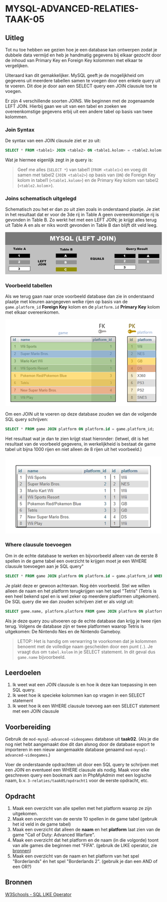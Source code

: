 # MYSQL-ADVANCED-RELATIES-TAAK-05

## Uitleg

Tot nu toe hebben we gezien hoe je een database kan ontwerpen zodat je dubbele data vermijd en heb je handmatig gegevens bij elkaar gezocht door de inhoud van Primary Key en Foreign Key kolommen met elkaar te vergelijken.

Uiteraard kan dit gemakkelijker. MySQL geeft je de mogelijkheid om gegevens uit meerdere tabellen samen te voegen door een enkele query uit te voeren. Dit doe je door aan een SELECT query een JOIN clausule toe te voegen.

Er zijn 4 verschillende soorten JOINS. We beginnen met de zogenaamde LEFT JOIN. Hierbij gaan we uit van een tabel en zoeken we overeenkomstige gegevens erbij uit een andere tabel op basis van twee kolommen.

### Join Syntax

De syntax van een JOIN clausule ziet er zo uit:

```SQL
SELECT * FROM <table1> JOIN <table2> ON <table1.kolom> = <table2.kolom>;
```
Wat je hiermee eigenlijk zegt in je query is:
> Geef me alles (`SELECT *`) van tabel1 (`FROM <table1>`) en voeg dit samen met tabel2 (`JOIN <table2>`) op basis van (`ON`) de Foreign Key kolom in tabel1 (`<table1.kolom>`) en de Primary Key kolom van tabel2 (`<table2.kolom`>).

### Joins schematisch uitgelegd

Schematisch zou het er dan zo uit zien zoals in onderstaand plaatje. Je ziet in het resultaat dat er voor de 3de rij in Table A geen overeenkomstige rij is gevonden in Table B. Zo werkt het met een LEFT JOIN; je krijgt alles terug uit Table A en als er niks wordt gevonden in Table B dan blijft dit veld leeg.

![](img/MySQL-LEFT-Join.jpg)

### Voorbeeld tabellen

Als we terug gaan naar onze voorbeeld database dan zie in onderstaand plaatje met kleuren aangegeven welke rijen op basis van de` game.platform_id` **Foreign Key** kolom en de `platform.id` **Primary Key** kolom met elkaar overeenkomen.

![](img/games-join.jpg)

Om een JOIN uit te voeren op deze database zouden we dan de volgende SQL query schrijven:
```sql
SELECT * FROM game JOIN platform ON platform.id = game.platform_id;
```

Het resultaat wat je dan te zien krijgt staat hieronder: (letwel, dit is het resultaat van de voorbeeld gegevens, in werkelijkheid is bestaat de game tabel uit bijna 1000 rijen en niet alleen de 8 rijen uit het voorbeeld.)

![](img/games-join-result.jpg)

### Where clausule toevoegen

Om in de echte database te werken en bijvoorbeeld alleen van de eerste 8 spellen in de game tabel een overzicht te krijgen moet je een WHERE clausule toevoegen aan je SQL query"

```sql
SELECT * FROM game JOIN platform ON platform.id = game.platform_id WHERE game.id < 9;
```
Je plakt deze er gewoon achteraan. Nog één voorbeeld. Stel we willen alleen de naam en het platform terugkrijgen van het spel "Tetris" (Tetris is een heel bekend spel en is wel zeker op meerdere platformen uitgekomen). De SQL query die we dan zouden schrijven ziet er als volgt uit:

```sql
SELECT game.name, platform.platform FROM game JOIN platform ON platform.id = game.platform_id WHERE game.name = "Tetris";
```
Als je deze query zou uitvoeren op de echte database dan krijg je twee rijen terug. Volgens de database zijn er twee platformen waarop Tetris is uitgekomen: De Nintendo Nes en de Nintendo Gameboy.

> LETOP: Het is handig om verwarring te voorkomen dat je kolommen benoemt met de volledige naam gescheiden door een punt (`.`). Je vraagt dus om `tabel.kolom` in je SELECT statement. In dit geval dus `game.name` bijvoorbeeld. 

## Leerdoelen

1. Ik weet wat een JOIN clausule is en hoe ik deze kan toepassing in een SQL query. 
2. Ik weet hoe ik specieke kolommen kan op vragen in een SELECT statement
3. Ik weet hoe ik een WHERE clausule toevoeg aan een SELECT statement met een JOIN clausule

## Voorbereiding

Gebruik de `mod-mysql-advanced-videogames` database uit **taak02**. (Als je die nog niet hebt aangemaakt doe dit dan alsnog door de database export te importeren in een nieuw aangemaakte database genaamd `mod-mysql-advanced-videogames`.)

Voer de onderstaande opdrachten uit door een SQL query te schrijven met een JOIN en eventueel een WHERE clausule als nodig. Maak voor elke geschreven query een bookmark aan in PhpMyAdmin met een logische naam, b.v. `3-relaties/taak05/opdracht1` voor de eerste opdracht, etc.

## Opdracht

1. Maak een overzicht van alle spellen met het platform  waarop ze zijn uitgekomen.
2. Maak een overzicht van de eerste 10 spellen in de game tabel (gebruik het id veld in de game tabel)
3. Maak een overzicht dat alleen de **naam** en het **platform** laat zien van de game "Call of Duty: Advanced Warfare".
4. Maak een overzicht dat het platform en de naam (in die volgorde) toont van alle games die beginnen met "FIFA". (gebruik de LIKE operator, zie [bronnen](#bronnen))
5. Maak een overzicht van de naam en het platform van het spel "Borderlands" én het spel "Borderlands 2". (gebruik je dan een AND of een OR?)


## Bronnen
[W3Schools - SQL LIKE Operator](https://www.w3schools.com/SQL/sql_like.asp)